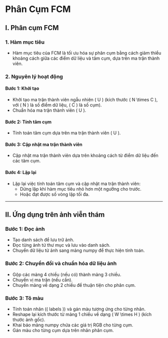 # Phân Cụm FCM

## I. Phân cụm FCM

### 1. Hàm mục tiêu
- Hàm mục tiêu của FCM là tối ưu hóa sự phân cụm bằng cách giảm thiểu khoảng cách giữa các điểm dữ liệu và tâm cụm, dựa trên ma trận thành viên.

### 2. Nguyên lý hoạt động
#### Bước 1: Khởi tạo
- Khởi tạo ma trận thành viên ngẫu nhiên \( U \) (kích thước \( N \times C \), với \( N \) là số điểm dữ liệu, \( C \) là số cụm).
- Chuẩn hóa ma trận thành viên \( U \).

#### Bước 2: Tính tâm cụm
- Tính toán tâm cụm dựa trên ma trận thành viên \( U \).

#### Bước 3: Cập nhật ma trận thành viên
- Cập nhật ma trận thành viên dựa trên khoảng cách từ điểm dữ liệu đến các tâm cụm.

#### Bước 4: Lặp lại
- Lặp lại việc tính toán tâm cụm và cập nhật ma trận thành viên:
  - Dừng lặp khi hàm mục tiêu nhỏ hơn một ngưỡng cho trước.
  - Hoặc đạt được số vòng lặp tối đa.

---

## II. Ứng dụng trên ảnh viễn thám

### Bước 1: Đọc ảnh
- Tạo danh sách để lưu trữ ảnh.
- Đọc từng ảnh từ thư mục và lưu vào danh sách.
- Chuyển dữ liệu từ ảnh sang mảng numpy để thực hiện tính toán.

### Bước 2: Chuyển đổi và chuẩn hóa dữ liệu ảnh
- Gộp các mảng 4 chiều (nếu có) thành mảng 3 chiều.
- Chuyển vị ma trận (nếu cần).
- Chuyển mảng về dạng 2 chiều để thuận tiện cho phân cụm.

### Bước 3: Tô màu
- Tính toán nhãn (\( labels \)) và gán màu tương ứng cho từng nhãn.
- Reshape lại kích thước từ mảng 1 chiều về dạng \( W \times H \) (kích thước ảnh gốc).
- Khai báo mảng numpy chứa các giá trị RGB cho từng cụm.
- Gán màu cho từng cụm dựa trên nhãn phân cụm.

